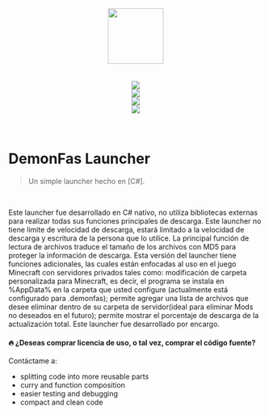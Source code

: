 <div align="center">
  <img src="https://devdemon.ovh/blog/wp-content/uploads/2024/07/pack.png" width="110" height="110"/>
  <br/>
  <br/>
  <br/>
  
  <img src="https://devdemon.ovh/blog/wp-content/uploads/2024/07/minecraft.png"/>
  <br/>
  <img src="https://devdemon.ovh/blog/wp-content/uploads/2024/07/edition.png"/>
  <br/>
  <img src="https://devdemon.ovh/blog/wp-content/uploads/2024/07/minceraft.png"/>
  <br/>
  <img src="https://devdemon.ovh/blog/wp-content/uploads/2024/07/bgminecraft.png"/>
</div>

<br/>
<br/>

# DemonFas Launcher
> Un simple launcher hecho en [C#].

<br/>

Este launcher fue desarrollado en C# nativo, no utiliza bibliotecas externas para realizar todas sus funciones principales de descarga. Este launcher no tiene limite de velocidad de descarga, estará limitado a la velocidad de descarga y escritura de la persona que lo utilice. La principal función de lectura de archivos traduce el tamaño de los archivos con MD5 para proteger la información de descarga. Esta versión del launcher tiene funciones adicionales, las cuales están enfocadas al uso en el juego Minecraft con servidores privados tales como: modificación de carpeta personalizada para Minecraft, es decir, el programa se instala en %AppData% en la carpeta que usted configure (actualmente está configurado para .demonfas); permite agregar una lista de archivos que desee eliminar dentro de su carpeta de servidor(ideal para eliminar Mods no deseados en el futuro); permite mostrar el porcentaje de descarga de la actualización total. Este launcher fue desarrollado por encargo.

#### :fire: ¿Deseas comprar licencia de uso, o tal vez, comprar el código fuente?

Contáctame a:
 - splitting code into more reusable parts
 - curry and function composition
 - easier testing and debugging
 - compact and clean code
 
<br/>